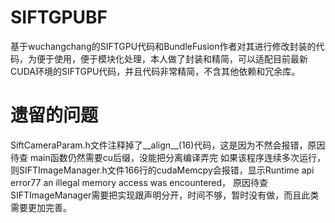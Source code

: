 # SIFTGPUBF
基于wuchangchang的SIFTGPU代码和BundleFusion作者对其进行修改封装的代码，为便于使用，便于模块化处理，本人做了封装和精简，可以适配目前最新CUDA环境的SIFTGPU代码，并且代码非常精简，不含其他依赖和冗余库。


# 遗留的问题
 SiftCameraParam.h文件注释掉了__align__(16)代码，这是因为不然会报错，原因待查
 main函数仍然需要cu后缀，没能把分离编译弄完
 如果该程序连续多次运行，则SIFTImageManager.h文件166行的cudaMemcpy会报错，显示Runtime api error77 an illegal memory access was encountered， 原因待查
 SIFTImageManager需要把实现跟声明分开，时间不够，暂时没有做，而且此类需要更加完善。
